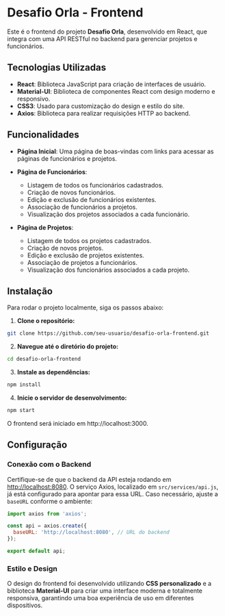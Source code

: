 # Desafio Orla - Frontend

Este é o frontend do projeto **Desafio Orla**, desenvolvido em React, que integra com uma API RESTful no backend para gerenciar projetos e funcionários.

## Tecnologias Utilizadas

- **React**: Biblioteca JavaScript para criação de interfaces de usuário.
- **Material-UI**: Biblioteca de componentes React com design moderno e responsivo.
- **CSS3**: Usado para customização do design e estilo do site.
- **Axios**: Biblioteca para realizar requisições HTTP ao backend.

## Funcionalidades

- **Página Inicial**: Uma página de boas-vindas com links para acessar as páginas de funcionários e projetos.
  
- **Página de Funcionários**:
  - Listagem de todos os funcionários cadastrados.
  - Criação de novos funcionários.
  - Edição e exclusão de funcionários existentes.
  - Associação de funcionários a projetos.
  - Visualização dos projetos associados a cada funcionário.

- **Página de Projetos**:
  - Listagem de todos os projetos cadastrados.
  - Criação de novos projetos.
  - Edição e exclusão de projetos existentes.
  - Associação de projetos a funcionários.
  - Visualização dos funcionários associados a cada projeto.

## Instalação

Para rodar o projeto localmente, siga os passos abaixo:

1. **Clone o repositório:**

```bash
git clone https://github.com/seu-usuario/desafio-orla-frontend.git
```

2. **Navegue até o diretório do projeto:**

```bash
cd desafio-orla-frontend
```

3. **Instale as dependências:**

```bash
npm install
```

4. **Inicie o servidor de desenvolvimento:**

```bash
npm start
```

O frontend será iniciado em http://localhost:3000.

## Configuração

### Conexão com o Backend

Certifique-se de que o backend da API esteja rodando em [http://localhost:8080](http://localhost:8080). O serviço Axios, localizado em `src/services/api.js`, já está configurado para apontar para essa URL. Caso necessário, ajuste a `baseURL` conforme o ambiente:

```js
import axios from 'axios';

const api = axios.create({
  baseURL: 'http://localhost:8080', // URL do backend
});

export default api;
```

### Estilo e Design

O design do frontend foi desenvolvido utilizando **CSS personalizado** e a biblioteca **Material-UI** para criar uma interface moderna e totalmente responsiva, garantindo uma boa experiência de uso em diferentes dispositivos.

